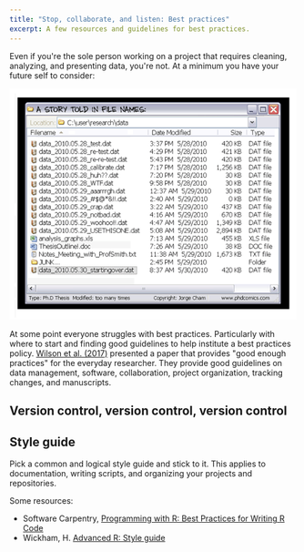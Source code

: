```yaml
---
title: "Stop, collaborate, and listen: Best practices"
excerpt: A few resources and guidelines for best practices.
---
```

Even if you're the sole person working on a project that requires cleaning, analyzing, and presenting data, you're not. At a minimum you have your future self to consider:

![phd comics img](/assets/images/phd052810s.gif)

At some point everyone struggles with best practices. Particularly with where to start and finding good guidelines to help institute a best practices policy. [Wilson et al. (2017)](https://journals.plos.org/ploscompbiol/article?id=10.1371/journal.pcbi.1005510) presented a paper that provides "good enough practices" for the everyday researcher. They provide good guidelines on data management, software, collaboration, project organization, tracking changes, and manuscripts.

## Version control, version control, version control

## Style guide
Pick a common and logical style guide and stick to it. This applies to documentation, writing scripts, and organizing your projects and repositories.  

Some resources:
- Software Carpentry, [Programming with R: Best Practices for Writing R Code](https://swcarpentry.github.io/r-novice-inflammation/06-best-practices-R/)
- Wickham, H. [Advanced R: Style guide](http://adv-r.had.co.nz/Style.html)
